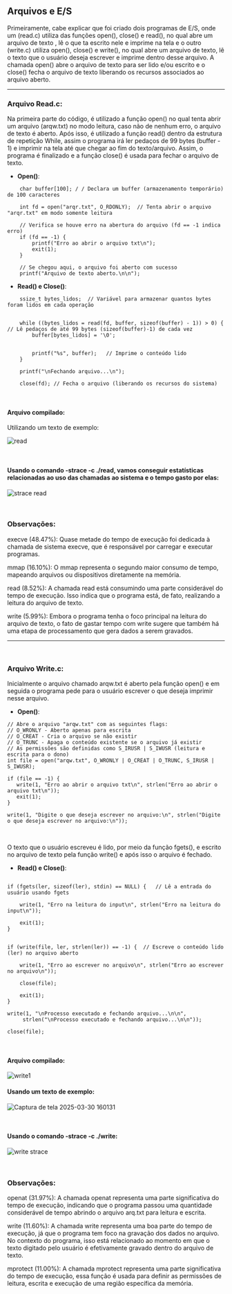 
 ## Arquivos e E/S



 Primeiramente, cabe explicar que foi criado dois programas de E/S, onde um (read.c) utiliza das funções open(), close() e read(), no qual abre um arquivo de texto , lê o que ta escrito nele e imprime na tela e o outro (write.c) utiliza open(), close() e write(), no qual abre um arquivo de texto, lê o texto que o usuário deseja escrever e imprime dentro desse arquivo. A chamada open() abre o arquivo de texto para ser lido e/ou escrito e o close() fecha o arquivo de texto
liberando os recursos associados ao arquivo aberto.

---

        
### Arquivo Read.c:

 Na primeira parte do código, é utilizado a função open() no qual tenta abrir um arquivo (arqw.txt) no modo leitura, caso não de nenhum erro, o arquivo de texto é aberto. Após isso, é utilizado a função read() dentro da estrutura de repetição While, assim o programa irá ler pedaços de 99 bytes (buffer - 1) e imprimir na tela até que chegar ao fim do texto/arquivo. Assim, o programa é finalizado e a função close() é usada para fechar o arquivo de texto.

  - **Open()**:
 
```
    char buffer[100]; / / Declara um buffer (armazenamento temporário) de 100 caracteres
    
    int fd = open("arqr.txt", O_RDONLY);  // Tenta abrir o arquivo "arqr.txt" em modo somente leitura
    
    // Verifica se houve erro na abertura do arquivo (fd == -1 indica erro)
    if (fd == -1) {
        printf("Erro ao abrir o arquivo txt\n");
        exit(1);
    }

    // Se chegou aqui, o arquivo foi aberto com sucesso
    printf("Arquivo de texto aberto.\n\n");
```

- **Read() e Close()**:
  
```
    ssize_t bytes_lidos;  // Variável para armazenar quantos bytes foram lidos em cada operação
    
    
    while ((bytes_lidos = read(fd, buffer, sizeof(buffer) - 1)) > 0) {   // Lê pedaços de até 99 bytes (sizeof(buffer)-1) de cada vez
        buffer[bytes_lidos] = '\0';
        
         
        printf("%s", buffer);   // Imprime o conteúdo lido
    }

    printf("\nFechando arquivo...\n");
    
    close(fd); // Fecha o arquivo (liberando os recursos do sistema)
```
<p>&nbsp;</p>

#### Arquivo compilado:


Utilizando um texto de exemplo:


![read](https://github.com/user-attachments/assets/732edeac-cf66-443d-9775-a7f31a9c83ee)

 
<p>&nbsp;</p>

#### Usando o comando -strace -c ./read, vamos conseguir estatísticas relacionadas ao uso das chamadas ao sistema e o tempo gasto por elas:

 ![strace read](https://github.com/user-attachments/assets/8c07de01-0c0f-4882-939a-6cd1aa8a9552)
<p>&nbsp;</p>

### Observações:

execve (48.47%): Quase metade do tempo de execução foi dedicada à chamada de sistema execve, que é responsável por carregar e executar programas.

mmap (16.10%): O mmap representa o segundo maior consumo de tempo, mapeando arquivos ou dispositivos diretamente na memória.

read (8.52%):  A chamada read está consumindo uma parte considerável do tempo de execução. Isso indica que o programa está, de fato, realizando a leitura do arquivo de texto.

write (5.99%): Embora o programa tenha o foco principal na leitura do arquivo de texto, o fato de gastar tempo com write sugere que também há uma etapa de processamento que gera dados a serem gravados.

---
<p>&nbsp;</p>

### Arquivo Write.c: 

 Inicialmente o arquivo chamado arqw.txt é aberto pela função open() e em seguida o programa pede para o usuário escrever o que deseja imprimir nesse arquivo.

 - **Open()**:

 ```
// Abre o arquivo "arqw.txt" com as seguintes flags:
// O_WRONLY - Aberto apenas para escrita
// O_CREAT - Cria o arquivo se não existir
// O_TRUNC - Apaga o conteúdo existente se o arquivo já existir
// As permissões são definidas como S_IRUSR | S_IWUSR (leitura e escrita para o dono)
int file = open("arqw.txt", O_WRONLY | O_CREAT | O_TRUNC, S_IRUSR | S_IWUSR);

if (file == -1) {
    write(1, "Erro ao abrir o arquivo txt\n", strlen("Erro ao abrir o arquivo txt\n"));
    exit(1);
}

write(1, "Digite o que deseja escrever no arquivo:\n", strlen("Digite o que deseja escrever no arquivo:\n"));

```
 
 <p>&nbsp;</p>

 O texto que o usuário escreveu é lido, por meio da função fgets(), e escrito no arquivo de texto pela função write() e após isso o arquivo é fechado.
 
- **Read() e Close()**:


```

if (fgets(ler, sizeof(ler), stdin) == NULL) {   // Lê a entrada do usuário usando fgets
    
    write(1, "Erro na leitura do input\n", strlen("Erro na leitura do input\n"));
    
    exit(1);
}


if (write(file, ler, strlen(ler)) == -1) {  // Escreve o conteúdo lido (ler) no arquivo aberto
   
    write(1, "Erro ao escrever no arquivo\n", strlen("Erro ao escrever no arquivo\n"));
    
    close(file);
    
    exit(1);
}

write(1, "\nProcesso executado e fechando arquivo...\n\n", 
     strlen("\nProcesso executado e fechando arquivo...\n\n"));

close(file);
```
<p>&nbsp;</p>

 #### Arquivo compilado:


![write1](https://github.com/user-attachments/assets/b12ed9d1-8cd5-47f0-adbf-555f0f6b16ec)


#### Usando um texto de exemplo:

  ![Captura de tela 2025-03-30 160131](https://github.com/user-attachments/assets/5e95092b-8e29-4438-ba62-d7bb49eab5e2)


  
 <p>&nbsp;</p>

#### Usando o comando -strace -c ./write:

 ![write strace](https://github.com/user-attachments/assets/702cf390-745a-4780-adf8-f00874ecb3c2)


 <p>&nbsp;</p>

### Observações:

openat (31.97%): A chamada openat representa uma parte significativa do tempo de execução, indicando que o programa passou uma quantidade considerável de tempo abrindo o arquivo arq.txt para leitura e escrita.

write (11.60%): A chamada write representa uma boa parte do tempo de execução, já que o programa tem foco na gravação dos dados no arquivo. No contexto do programa, isso está relacionado ao momento em que o texto digitado pelo usuário é efetivamente gravado dentro do arquivo de texto.

mprotect (11.00%): A chamada mprotect representa uma parte significativa do tempo de execução, essa função é usada para definir as permissões de leitura, escrita e execução de uma região específica da memória.


